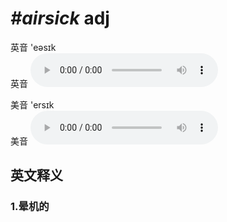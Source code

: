 # ***\#airsick*** adj
英音 'eəsɪk  
英音
<audio src="./media/airsick1_AAC.aac" controls="controls"></audio>

美音 'ersɪk  
美音
<audio src="./media/airsick2_AAC.aac" controls="controls"></audio>



  

英文释义
---
### 1.**晕机的**  



